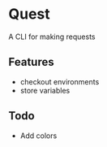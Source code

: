 # Quest

A CLI for making requests

## Features

* checkout environments
* store variables

## Todo

* Add colors